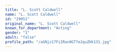 ```yaml
---
title: "L. Scott Caldwell"
name: "L. Scott Caldwell"
id: "29051"
original_name: "L. Scott Caldwell"
known_for_department: "Acting"
gender: "1"
adult: "false"
profile_path: "/aGNjz17Fi2Ran0GT7e2quZHk131.jpg"
---
```

